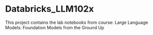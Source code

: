 # Databricks_LLM102x
This project contains the lab notebooks from course: Large Language Models: Foundation Models from the Ground Up
